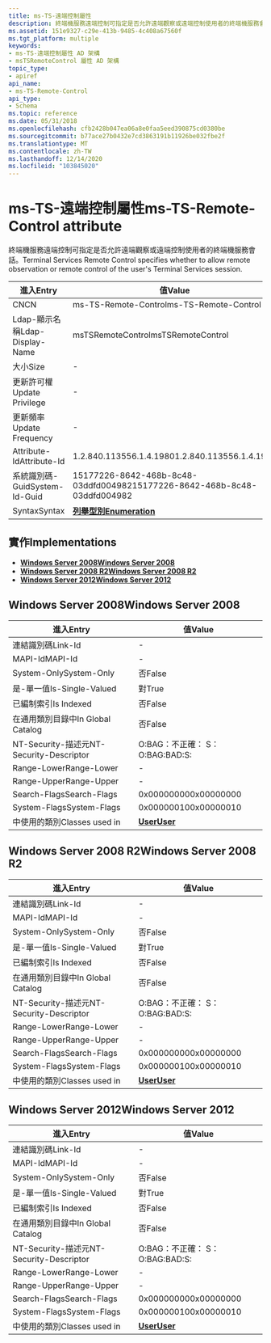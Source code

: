 ```yaml
---
title: ms-TS-遠端控制屬性
description: 終端機服務遠端控制可指定是否允許遠端觀察或遠端控制使用者的終端機服務會話。
ms.assetid: 151e9327-c29e-413b-9485-4c408a67560f
ms.tgt_platform: multiple
keywords:
- ms-TS-遠端控制屬性 AD 架構
- msTSRemoteControl 屬性 AD 架構
topic_type:
- apiref
api_name:
- ms-TS-Remote-Control
api_type:
- Schema
ms.topic: reference
ms.date: 05/31/2018
ms.openlocfilehash: cfb2428b047ea06a8e0faa5eed390875cd0380be
ms.sourcegitcommit: b77ace27b0432e7cd3863191b11926be032fbe2f
ms.translationtype: MT
ms.contentlocale: zh-TW
ms.lasthandoff: 12/14/2020
ms.locfileid: "103845020"
---
```

# <a name="ms-ts-remote-control-attribute"></a><span data-ttu-id="5e338-105">ms-TS-遠端控制屬性</span><span class="sxs-lookup"><span data-stu-id="5e338-105">ms-TS-Remote-Control attribute</span></span>

<span data-ttu-id="5e338-106">終端機服務遠端控制可指定是否允許遠端觀察或遠端控制使用者的終端機服務會話。</span><span class="sxs-lookup"><span data-stu-id="5e338-106">Terminal Services Remote Control specifies whether to allow remote observation or remote control of the user's Terminal Services session.</span></span>



| <span data-ttu-id="5e338-107">進入</span><span class="sxs-lookup"><span data-stu-id="5e338-107">Entry</span></span> | <span data-ttu-id="5e338-108">值</span><span class="sxs-lookup"><span data-stu-id="5e338-108">Value</span></span> |
|-------------------|--------------------------------------|
| <span data-ttu-id="5e338-109">CN</span><span class="sxs-lookup"><span data-stu-id="5e338-109">CN</span></span>                | <span data-ttu-id="5e338-110">ms-TS-Remote-Control</span><span class="sxs-lookup"><span data-stu-id="5e338-110">ms-TS-Remote-Control</span></span>                 |
| <span data-ttu-id="5e338-111">Ldap-顯示名稱</span><span class="sxs-lookup"><span data-stu-id="5e338-111">Ldap-Display-Name</span></span> | <span data-ttu-id="5e338-112">msTSRemoteControl</span><span class="sxs-lookup"><span data-stu-id="5e338-112">msTSRemoteControl</span></span>                    |
| <span data-ttu-id="5e338-113">大小</span><span class="sxs-lookup"><span data-stu-id="5e338-113">Size</span></span>              | \-                                   |
| <span data-ttu-id="5e338-114">更新許可權</span><span class="sxs-lookup"><span data-stu-id="5e338-114">Update Privilege</span></span>  | \-                                   |
| <span data-ttu-id="5e338-115">更新頻率</span><span class="sxs-lookup"><span data-stu-id="5e338-115">Update Frequency</span></span>  | \-                                   |
| <span data-ttu-id="5e338-116">Attribute-Id</span><span class="sxs-lookup"><span data-stu-id="5e338-116">Attribute-Id</span></span>      | <span data-ttu-id="5e338-117">1.2.840.113556.1.4.1980</span><span class="sxs-lookup"><span data-stu-id="5e338-117">1.2.840.113556.1.4.1980</span></span>              |
| <span data-ttu-id="5e338-118">系統識別碼-Guid</span><span class="sxs-lookup"><span data-stu-id="5e338-118">System-Id-Guid</span></span>    | <span data-ttu-id="5e338-119">15177226-8642-468b-8c48-03ddfd004982</span><span class="sxs-lookup"><span data-stu-id="5e338-119">15177226-8642-468b-8c48-03ddfd004982</span></span> |
| <span data-ttu-id="5e338-120">Syntax</span><span class="sxs-lookup"><span data-stu-id="5e338-120">Syntax</span></span>            | [<span data-ttu-id="5e338-121">**列舉型別**</span><span class="sxs-lookup"><span data-stu-id="5e338-121">**Enumeration**</span></span>](s-enumeration.md) |



## <a name="implementations"></a><span data-ttu-id="5e338-122">實作</span><span class="sxs-lookup"><span data-stu-id="5e338-122">Implementations</span></span>

-   [<span data-ttu-id="5e338-123">**Windows Server 2008**</span><span class="sxs-lookup"><span data-stu-id="5e338-123">**Windows Server 2008**</span></span>](#windows-server-2008)
-   [<span data-ttu-id="5e338-124">**Windows Server 2008 R2**</span><span class="sxs-lookup"><span data-stu-id="5e338-124">**Windows Server 2008 R2**</span></span>](#windows-server-2008-r2)
-   [<span data-ttu-id="5e338-125">**Windows Server 2012**</span><span class="sxs-lookup"><span data-stu-id="5e338-125">**Windows Server 2012**</span></span>](#windows-server-2012)

## <a name="windows-server-2008"></a><span data-ttu-id="5e338-126">Windows Server 2008</span><span class="sxs-lookup"><span data-stu-id="5e338-126">Windows Server 2008</span></span>



| <span data-ttu-id="5e338-127">進入</span><span class="sxs-lookup"><span data-stu-id="5e338-127">Entry</span></span> | <span data-ttu-id="5e338-128">值</span><span class="sxs-lookup"><span data-stu-id="5e338-128">Value</span></span> |
|------------------------|-----------------------------------|
| <span data-ttu-id="5e338-129">連結識別碼</span><span class="sxs-lookup"><span data-stu-id="5e338-129">Link-Id</span></span>                | \-                                |
| <span data-ttu-id="5e338-130">MAPI-Id</span><span class="sxs-lookup"><span data-stu-id="5e338-130">MAPI-Id</span></span>                | \-                                |
| <span data-ttu-id="5e338-131">System-Only</span><span class="sxs-lookup"><span data-stu-id="5e338-131">System-Only</span></span>            | <span data-ttu-id="5e338-132">否</span><span class="sxs-lookup"><span data-stu-id="5e338-132">False</span></span>                             |
| <span data-ttu-id="5e338-133">是-單一值</span><span class="sxs-lookup"><span data-stu-id="5e338-133">Is-Single-Valued</span></span>       | <span data-ttu-id="5e338-134">對</span><span class="sxs-lookup"><span data-stu-id="5e338-134">True</span></span>                              |
| <span data-ttu-id="5e338-135">已編制索引</span><span class="sxs-lookup"><span data-stu-id="5e338-135">Is Indexed</span></span>             | <span data-ttu-id="5e338-136">否</span><span class="sxs-lookup"><span data-stu-id="5e338-136">False</span></span>                             |
| <span data-ttu-id="5e338-137">在通用類別目錄中</span><span class="sxs-lookup"><span data-stu-id="5e338-137">In Global Catalog</span></span>      | <span data-ttu-id="5e338-138">否</span><span class="sxs-lookup"><span data-stu-id="5e338-138">False</span></span>                             |
| <span data-ttu-id="5e338-139">NT-Security-描述元</span><span class="sxs-lookup"><span data-stu-id="5e338-139">NT-Security-Descriptor</span></span> | <span data-ttu-id="5e338-140">O:BAG：不正確： S：</span><span class="sxs-lookup"><span data-stu-id="5e338-140">O:BAG:BAD:S:</span></span>                      |
| <span data-ttu-id="5e338-141">Range-Lower</span><span class="sxs-lookup"><span data-stu-id="5e338-141">Range-Lower</span></span>            | \-                                |
| <span data-ttu-id="5e338-142">Range-Upper</span><span class="sxs-lookup"><span data-stu-id="5e338-142">Range-Upper</span></span>            | \-                                |
| <span data-ttu-id="5e338-143">Search-Flags</span><span class="sxs-lookup"><span data-stu-id="5e338-143">Search-Flags</span></span>           | <span data-ttu-id="5e338-144">0x00000000</span><span class="sxs-lookup"><span data-stu-id="5e338-144">0x00000000</span></span>                        |
| <span data-ttu-id="5e338-145">System-Flags</span><span class="sxs-lookup"><span data-stu-id="5e338-145">System-Flags</span></span>           | <span data-ttu-id="5e338-146">0x00000010</span><span class="sxs-lookup"><span data-stu-id="5e338-146">0x00000010</span></span>                        |
| <span data-ttu-id="5e338-147">中使用的類別</span><span class="sxs-lookup"><span data-stu-id="5e338-147">Classes used in</span></span>        | [<span data-ttu-id="5e338-148">**User**</span><span class="sxs-lookup"><span data-stu-id="5e338-148">**User**</span></span>](c-user.md)<br/> |



## <a name="windows-server-2008-r2"></a><span data-ttu-id="5e338-149">Windows Server 2008 R2</span><span class="sxs-lookup"><span data-stu-id="5e338-149">Windows Server 2008 R2</span></span>



| <span data-ttu-id="5e338-150">進入</span><span class="sxs-lookup"><span data-stu-id="5e338-150">Entry</span></span> | <span data-ttu-id="5e338-151">值</span><span class="sxs-lookup"><span data-stu-id="5e338-151">Value</span></span> |
|------------------------|-----------------------------------|
| <span data-ttu-id="5e338-152">連結識別碼</span><span class="sxs-lookup"><span data-stu-id="5e338-152">Link-Id</span></span>                | \-                                |
| <span data-ttu-id="5e338-153">MAPI-Id</span><span class="sxs-lookup"><span data-stu-id="5e338-153">MAPI-Id</span></span>                | \-                                |
| <span data-ttu-id="5e338-154">System-Only</span><span class="sxs-lookup"><span data-stu-id="5e338-154">System-Only</span></span>            | <span data-ttu-id="5e338-155">否</span><span class="sxs-lookup"><span data-stu-id="5e338-155">False</span></span>                             |
| <span data-ttu-id="5e338-156">是-單一值</span><span class="sxs-lookup"><span data-stu-id="5e338-156">Is-Single-Valued</span></span>       | <span data-ttu-id="5e338-157">對</span><span class="sxs-lookup"><span data-stu-id="5e338-157">True</span></span>                              |
| <span data-ttu-id="5e338-158">已編制索引</span><span class="sxs-lookup"><span data-stu-id="5e338-158">Is Indexed</span></span>             | <span data-ttu-id="5e338-159">否</span><span class="sxs-lookup"><span data-stu-id="5e338-159">False</span></span>                             |
| <span data-ttu-id="5e338-160">在通用類別目錄中</span><span class="sxs-lookup"><span data-stu-id="5e338-160">In Global Catalog</span></span>      | <span data-ttu-id="5e338-161">否</span><span class="sxs-lookup"><span data-stu-id="5e338-161">False</span></span>                             |
| <span data-ttu-id="5e338-162">NT-Security-描述元</span><span class="sxs-lookup"><span data-stu-id="5e338-162">NT-Security-Descriptor</span></span> | <span data-ttu-id="5e338-163">O:BAG：不正確： S：</span><span class="sxs-lookup"><span data-stu-id="5e338-163">O:BAG:BAD:S:</span></span>                      |
| <span data-ttu-id="5e338-164">Range-Lower</span><span class="sxs-lookup"><span data-stu-id="5e338-164">Range-Lower</span></span>            | \-                                |
| <span data-ttu-id="5e338-165">Range-Upper</span><span class="sxs-lookup"><span data-stu-id="5e338-165">Range-Upper</span></span>            | \-                                |
| <span data-ttu-id="5e338-166">Search-Flags</span><span class="sxs-lookup"><span data-stu-id="5e338-166">Search-Flags</span></span>           | <span data-ttu-id="5e338-167">0x00000000</span><span class="sxs-lookup"><span data-stu-id="5e338-167">0x00000000</span></span>                        |
| <span data-ttu-id="5e338-168">System-Flags</span><span class="sxs-lookup"><span data-stu-id="5e338-168">System-Flags</span></span>           | <span data-ttu-id="5e338-169">0x00000010</span><span class="sxs-lookup"><span data-stu-id="5e338-169">0x00000010</span></span>                        |
| <span data-ttu-id="5e338-170">中使用的類別</span><span class="sxs-lookup"><span data-stu-id="5e338-170">Classes used in</span></span>        | [<span data-ttu-id="5e338-171">**User**</span><span class="sxs-lookup"><span data-stu-id="5e338-171">**User**</span></span>](c-user.md)<br/> |



## <a name="windows-server-2012"></a><span data-ttu-id="5e338-172">Windows Server 2012</span><span class="sxs-lookup"><span data-stu-id="5e338-172">Windows Server 2012</span></span>



| <span data-ttu-id="5e338-173">進入</span><span class="sxs-lookup"><span data-stu-id="5e338-173">Entry</span></span> | <span data-ttu-id="5e338-174">值</span><span class="sxs-lookup"><span data-stu-id="5e338-174">Value</span></span> |
|------------------------|-----------------------------------|
| <span data-ttu-id="5e338-175">連結識別碼</span><span class="sxs-lookup"><span data-stu-id="5e338-175">Link-Id</span></span>                | \-                                |
| <span data-ttu-id="5e338-176">MAPI-Id</span><span class="sxs-lookup"><span data-stu-id="5e338-176">MAPI-Id</span></span>                | \-                                |
| <span data-ttu-id="5e338-177">System-Only</span><span class="sxs-lookup"><span data-stu-id="5e338-177">System-Only</span></span>            | <span data-ttu-id="5e338-178">否</span><span class="sxs-lookup"><span data-stu-id="5e338-178">False</span></span>                             |
| <span data-ttu-id="5e338-179">是-單一值</span><span class="sxs-lookup"><span data-stu-id="5e338-179">Is-Single-Valued</span></span>       | <span data-ttu-id="5e338-180">對</span><span class="sxs-lookup"><span data-stu-id="5e338-180">True</span></span>                              |
| <span data-ttu-id="5e338-181">已編制索引</span><span class="sxs-lookup"><span data-stu-id="5e338-181">Is Indexed</span></span>             | <span data-ttu-id="5e338-182">否</span><span class="sxs-lookup"><span data-stu-id="5e338-182">False</span></span>                             |
| <span data-ttu-id="5e338-183">在通用類別目錄中</span><span class="sxs-lookup"><span data-stu-id="5e338-183">In Global Catalog</span></span>      | <span data-ttu-id="5e338-184">否</span><span class="sxs-lookup"><span data-stu-id="5e338-184">False</span></span>                             |
| <span data-ttu-id="5e338-185">NT-Security-描述元</span><span class="sxs-lookup"><span data-stu-id="5e338-185">NT-Security-Descriptor</span></span> | <span data-ttu-id="5e338-186">O:BAG：不正確： S：</span><span class="sxs-lookup"><span data-stu-id="5e338-186">O:BAG:BAD:S:</span></span>                      |
| <span data-ttu-id="5e338-187">Range-Lower</span><span class="sxs-lookup"><span data-stu-id="5e338-187">Range-Lower</span></span>            | \-                                |
| <span data-ttu-id="5e338-188">Range-Upper</span><span class="sxs-lookup"><span data-stu-id="5e338-188">Range-Upper</span></span>            | \-                                |
| <span data-ttu-id="5e338-189">Search-Flags</span><span class="sxs-lookup"><span data-stu-id="5e338-189">Search-Flags</span></span>           | <span data-ttu-id="5e338-190">0x00000000</span><span class="sxs-lookup"><span data-stu-id="5e338-190">0x00000000</span></span>                        |
| <span data-ttu-id="5e338-191">System-Flags</span><span class="sxs-lookup"><span data-stu-id="5e338-191">System-Flags</span></span>           | <span data-ttu-id="5e338-192">0x00000010</span><span class="sxs-lookup"><span data-stu-id="5e338-192">0x00000010</span></span>                        |
| <span data-ttu-id="5e338-193">中使用的類別</span><span class="sxs-lookup"><span data-stu-id="5e338-193">Classes used in</span></span>        | [<span data-ttu-id="5e338-194">**User**</span><span class="sxs-lookup"><span data-stu-id="5e338-194">**User**</span></span>](c-user.md)<br/> |



 

 





